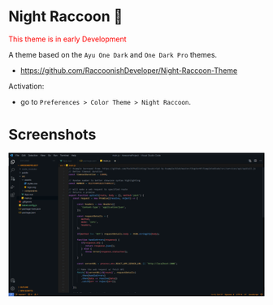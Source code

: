 # Night Raccoon 🦝

<p style="color:red"">This theme is in early Development</p>

A theme based on the `Ayu One Dark` and `One Dark Pro` themes.

- https://github.com/RaccoonishDeveloper/Night-Raccoon-Theme

Activation:

- go to `Preferences > Color Theme > Night Raccoon`.

# Screenshots

![Example](image.png)
